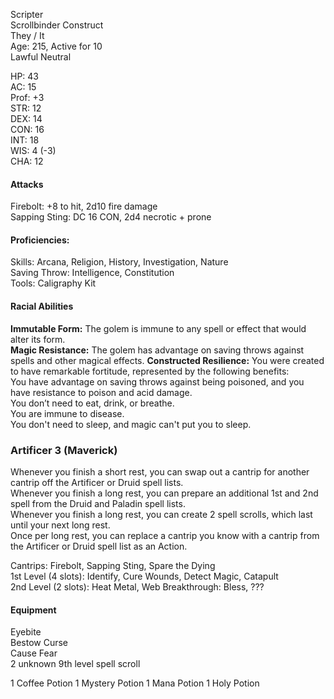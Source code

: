 Scripter \
Scrollbinder Construct \
They / It \
Age: 215, Active for 10 \
Lawful Neutral

HP: 43 \
AC: 15 \
Prof: +3 \
STR: 12 \
DEX: 14 \
CON: 16 \
INT: 18 \
WIS: 4 (-3) \
CHA: 12

#### Attacks
Firebolt: +8 to hit, 2d10 fire damage \
Sapping Sting: DC 16 CON, 2d4 necrotic + prone

#### Proficiencies:
Skills: Arcana, Religion, History, Investigation, Nature \
Saving Throw: Intelligence, Constitution \
Tools: Caligraphy Kit

#### Racial Abilities
**Immutable Form:** The golem is immune to any spell or effect that would alter its form. \
**Magic Resistance:** The golem has advantage on saving throws against spells and other magical effects.
**Constructed Resilience:** You were created to have remarkable fortitude, represented by the following benefits: \
You have advantage on saving throws against being poisoned, and you have resistance to poison and acid damage. \
You don’t need to eat, drink, or breathe. \
You are immune to disease. \
You don't need to sleep, and magic can't put you to sleep.


### Artificer 3 (Maverick)
Whenever you finish a short rest, you can swap out a cantrip for another cantrip off the Artificer or Druid spell lists. \
Whenever you finish a long rest, you can prepare an additional 1st and 2nd spell from the Druid and Paladin spell lists. \
Whenever you finish a long rest, you can create 2 spell scrolls, which last until your next long rest. \
Once per long rest, you can replace a cantrip you know with a cantrip from the Artificer or Druid spell list as an Action. 

Cantrips: Firebolt, Sapping Sting, Spare the Dying \
1st Level (4 slots): Identify, Cure Wounds, Detect Magic, Catapult \
2nd Level (2 slots): Heat Metal, Web
Breakthrough: Bless, ???

#### Equipment
Eyebite \
Bestow Curse \
Cause Fear \
2 unknown 9th level spell scroll

1 Coffee Potion
1 Mystery Potion
1 Mana Potion
1 Holy Potion
